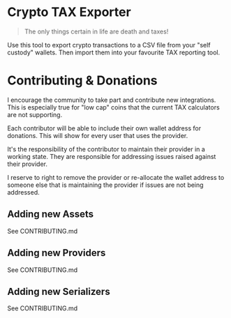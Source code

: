 # Crypto TAX Exporter

> The only things certain in life are death and taxes!

Use this tool to export crypto transactions to a CSV file from your
"self custody" wallets. Then import them into your favourite TAX
reporting tool.

# Contributing & Donations

I encourage the community to take part and contribute new integrations. This is especially true for "low cap" coins that the current TAX calculators are not supporting.

Each contributor will be able to include their own wallet address for donations. This will show for every user that uses the provider.

It's the responsibility of the contributor to maintain their provider in a working state. They are responsible for addressing issues raised against their provider.

I reserve to right to remove the provider or re-allocate the wallet address to someone else that is maintaining the provider if issues are not being addressed.

## Adding new Assets

See CONTRIBUTING.md

## Adding new Providers

See CONTRIBUTING.md

## Adding new Serializers

See CONTRIBUTING.md
